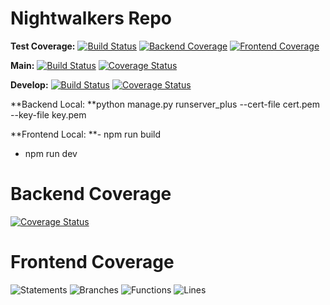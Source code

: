 # Nightwalkers Repo

**Test Coverage:**
[![Build Status](https://app.travis-ci.com/gcivil-nyu-org/team2-wed-spring25.svg?token=qXXqQBVVz5xbzNpep8Jg&branch=travis-jest)](https://app.travis-ci.com/gcivil-nyu-org/team2-wed-spring25)
[![Backend Coverage](https://coveralls.io/repos/github/gcivil-nyu-org/team2-wed-spring25/badge.svg?branch=travis-jest&flag=backend)](https://coveralls.io/github/gcivil-nyu-org/team2-wed-spring25?branch=travis-jest)
[![Frontend Coverage](https://coveralls.io/repos/github/gcivil-nyu-org/team2-wed-spring25/badge.svg?branch=travis-jest&flag=frontend)](https://coveralls.io/github/gcivil-nyu-org/team2-wed-spring25?branch=travis-jest)

**Main:** [![Build Status](https://app.travis-ci.com/gcivil-nyu-org/team2-wed-spring25.svg?token=qXXqQBVVz5xbzNpep8Jg&branch=main)](https://app.travis-ci.com/gcivil-nyu-org/team2-wed-spring25)
[![Coverage Status](https://coveralls.io/repos/github/gcivil-nyu-org/team2-wed-spring25/badge.svg?branch=main)](https://coveralls.io/github/gcivil-nyu-org/team2-wed-spring25?branch=main)

**Develop:** [![Build Status](https://app.travis-ci.com/gcivil-nyu-org/team2-wed-spring25.svg?token=qXXqQBVVz5xbzNpep8Jg&branch=develop)](https://app.travis-ci.com/gcivil-nyu-org/team2-wed-spring25)
[![Coverage Status](https://coveralls.io/repos/github/gcivil-nyu-org/team2-wed-spring25/badge.svg?branch=develop)](https://coveralls.io/github/gcivil-nyu-org/team2-wed-spring25?branch=develop)

**Backend Local: **python manage.py runserver_plus --cert-file cert.pem --key-file key.pem

**Frontend Local:
**- npm run build

- npm run dev

# Backend Coverage

[![Coverage Status](https://coveralls.io/repos/github/gcivil-nyu-org/team2-wed-spring25/badge.svg?branch=travis-jest)](https://coveralls.io/github/gcivil-nyu-org/team2-wed-spring25?branch=travis-jest)

# Frontend Coverage

![Statements](./frontend/coverage/badges/badge-statements.svg)
![Branches](./frontend/coverage/badges/badge-branches.svg)
![Functions](./frontend/coverage/badges/badge-functions.svg)
![Lines](./frontend/coverage/badges/badge-lines.svg)
